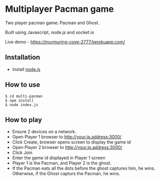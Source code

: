 # Multiplayer Pacman game

Two player pacman game: Pacman and Ghost.

Built using Javascript, node.js and socket.io

Live demo - https://murmuring-cove-2777.herokuapp.com/

## Installation

- Install [node.js](https://nodejs.org/)

## How to use

```
$ cd multi-pacman
$ npm install
$ node index.js
```

## How to play

- Ensure 2 devices on a network.
- Open Player 1 browser to http://your.ip.address:3000/
- Click Create, browser opens screen to display the game id
- Open Player 2 browser to http://your.ip.address:3000/
- Click Join
- Enter the game id displayed in Player 1 screen
- Player 1 is the Pacman, and Player 2 is the ghost.
- If the Pacman eats all the dots before the ghost captures him, he wins. Otherwise, if the Ghost capturs the Pacman, he wins.
